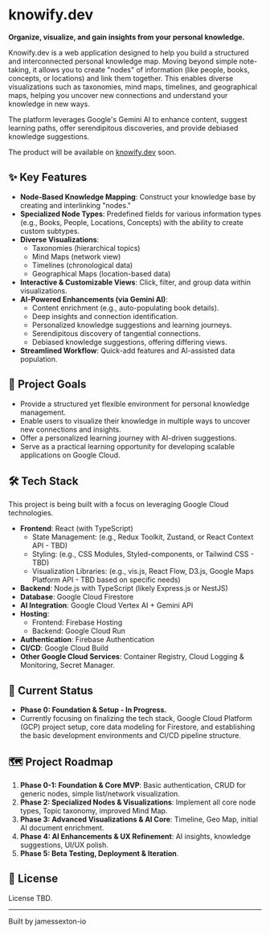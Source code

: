 # knowify.dev

**Organize, visualize, and gain insights from your personal knowledge.**

Knowify.dev is a web application designed to help you build a structured and interconnected personal knowledge map. Moving beyond simple note-taking, it allows you to create "nodes" of information (like people, books, concepts, or locations) and link them together. This enables diverse visualizations such as taxonomies, mind maps, timelines, and geographical maps, helping you uncover new connections and understand your knowledge in new ways.

The platform leverages Google's Gemini AI to enhance content, suggest learning paths, offer serendipitous discoveries, and provide debiased knowledge suggestions.

The product will be available on [knowify.dev](https://knowify.dev) soon.

## ✨ Key Features

* **Node-Based Knowledge Mapping**: Construct your knowledge base by creating and interlinking "nodes." 
* **Specialized Node Types**: Predefined fields for various information types (e.g., Books, People, Locations, Concepts) with the ability to create custom subtypes. 
* **Diverse Visualizations**:
    * Taxonomies (hierarchical topics) 
    * Mind Maps (network view) 
    * Timelines (chronological data) 
    * Geographical Maps (location-based data) 
* **Interactive & Customizable Views**: Click, filter, and group data within visualizations. 
* **AI-Powered Enhancements (via Gemini AI)**:
    * Content enrichment (e.g., auto-populating book details). 
    * Deep insights and connection identification. 
    * Personalized knowledge suggestions and learning journeys. 
    * Serendipitous discovery of tangential connections. 
    * Debiased knowledge suggestions, offering differing views. 
* **Streamlined Workflow**: Quick-add features and AI-assisted data population. 

## 🎯 Project Goals

* Provide a structured yet flexible environment for personal knowledge management. 
* Enable users to visualize their knowledge in multiple ways to uncover new connections and insights. 
* Offer a personalized learning journey with AI-driven suggestions. 
* Serve as a practical learning opportunity for developing scalable applications on Google Cloud. 

## 🛠️ Tech Stack

This project is being built with a focus on leveraging Google Cloud technologies.

* **Frontend**: React (with TypeScript) 
    * State Management: (e.g., Redux Toolkit, Zustand, or React Context API - TBD) 
    * Styling: (e.g., CSS Modules, Styled-components, or Tailwind CSS - TBD) 
    * Visualization Libraries: (e.g., vis.js, React Flow, D3.js, Google Maps Platform API - TBD based on specific needs) 
* **Backend**: Node.js with TypeScript (likely Express.js or NestJS) 
* **Database**: Google Cloud Firestore 
* **AI Integration**: Google Cloud Vertex AI + Gemini API 
* **Hosting**:
    * Frontend: Firebase Hosting 
    * Backend: Google Cloud Run 
* **Authentication**: Firebase Authentication 
* **CI/CD**: Google Cloud Build 
* **Other Google Cloud Services**: Container Registry, Cloud Logging & Monitoring, Secret Manager. 

## 🚀 Current Status

* **Phase 0: Foundation & Setup - In Progress.** 
* Currently focusing on finalizing the tech stack, Google Cloud Platform (GCP) project setup, core data modeling for Firestore, and establishing the basic development environments and CI/CD pipeline structure.

## 🗺️ Project Roadmap

1.  **Phase 0-1: Foundation & Core MVP**: Basic authentication, CRUD for generic nodes, simple list/network visualization. 
2.  **Phase 2: Specialized Nodes & Visualizations**: Implement all core node types, Topic taxonomy, improved Mind Map. 
3.  **Phase 3: Advanced Visualizations & AI Core**: Timeline, Geo Map, initial AI document enrichment. 
4.  **Phase 4: AI Enhancements & UX Refinement**: AI insights, knowledge suggestions, UI/UX polish. 
5.  **Phase 5: Beta Testing, Deployment & Iteration**. 

## 📜 License

License TBD.

---

Built by jamessexton-io
